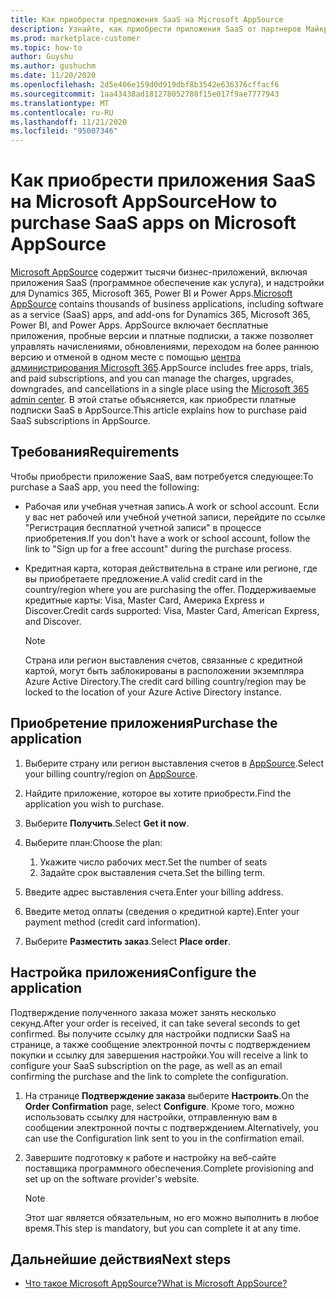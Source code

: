 ```yaml
---
title: Как приобрести предложения SaaS на Microsoft AppSource
description: Узнайте, как приобрести приложения SaaS от партнеров Майкрософт на Microsoft AppSource.
ms.prod: marketplace-customer
ms.topic: how-to
author: Guyshu
ms.author: gushuchm
ms.date: 11/20/2020
ms.openlocfilehash: 2d5e406e159d0d919dbf8b3542e636376cffacf6
ms.sourcegitcommit: 1aa43438ad181278052788f15e017f9ae7777943
ms.translationtype: MT
ms.contentlocale: ru-RU
ms.lasthandoff: 11/21/2020
ms.locfileid: "95007346"
---
```

# <a name="how-to-purchase-saas-apps-on-microsoft-appsource"></a><span data-ttu-id="c7112-103">Как приобрести приложения SaaS на Microsoft AppSource</span><span class="sxs-lookup"><span data-stu-id="c7112-103">How to purchase SaaS apps on Microsoft AppSource</span></span>

<span data-ttu-id="c7112-104">[Microsoft AppSource](https://appsource.microsoft.com/) содержит тысячи бизнес-приложений, включая приложения SaaS (программное обеспечение как услуга), и надстройки для Dynamics 365, Microsoft 365, Power BI и Power Apps.</span><span class="sxs-lookup"><span data-stu-id="c7112-104">[Microsoft AppSource](https://appsource.microsoft.com/) contains thousands of business applications, including software as a service (SaaS) apps, and add-ons for Dynamics 365, Microsoft 365, Power BI, and Power Apps.</span></span> <span data-ttu-id="c7112-105">AppSource включает бесплатные приложения, пробные версии и платные подписки, а также позволяет управлять начислениями, обновлениями, переходом на более раннюю версию и отменой в одном месте с помощью [центра администрирования Microsoft 365](/microsoft-365/admin/admin-overview/about-the-admin-center).</span><span class="sxs-lookup"><span data-stu-id="c7112-105">AppSource includes free apps, trials, and paid subscriptions, and you can manage the charges, upgrades, downgrades, and cancellations in a single place using the [Microsoft 365 admin center](/microsoft-365/admin/admin-overview/about-the-admin-center).</span></span> <span data-ttu-id="c7112-106">В этой статье объясняется, как приобрести платные подписки SaaS в AppSource.</span><span class="sxs-lookup"><span data-stu-id="c7112-106">This article explains how to purchase paid SaaS subscriptions in AppSource.</span></span>

## <a name="requirements"></a><span data-ttu-id="c7112-107">Требования</span><span class="sxs-lookup"><span data-stu-id="c7112-107">Requirements</span></span>

<span data-ttu-id="c7112-108">Чтобы приобрести приложение SaaS, вам потребуется следующее:</span><span class="sxs-lookup"><span data-stu-id="c7112-108">To purchase a SaaS app, you need the following:</span></span>

- <span data-ttu-id="c7112-109">Рабочая или учебная учетная запись.</span><span class="sxs-lookup"><span data-stu-id="c7112-109">A work or school account.</span></span> <span data-ttu-id="c7112-110">Если у вас нет рабочей или учебной учетной записи, перейдите по ссылке "Регистрация бесплатной учетной записи" в процессе приобретения.</span><span class="sxs-lookup"><span data-stu-id="c7112-110">If you don't have a work or school account, follow the link to "Sign up for a free account" during the purchase process.</span></span>

- <span data-ttu-id="c7112-111">Кредитная карта, которая действительна в стране или регионе, где вы приобретаете предложение.</span><span class="sxs-lookup"><span data-stu-id="c7112-111">A valid credit card in the country/region where you are purchasing the offer.</span></span> <span data-ttu-id="c7112-112">Поддерживаемые кредитные карты: Visa, Master Card, Америка Express и Discover.</span><span class="sxs-lookup"><span data-stu-id="c7112-112">Credit cards supported: Visa, Master Card, American Express, and Discover.</span></span>

    > [!Note]
    > <span data-ttu-id="c7112-113">Страна или регион выставления счетов, связанные с кредитной картой, могут быть заблокированы в расположении экземпляра Azure Active Directory.</span><span class="sxs-lookup"><span data-stu-id="c7112-113">The credit card billing country/region may be locked to the location of your Azure Active Directory instance.</span></span>

## <a name="purchase-the-application"></a><span data-ttu-id="c7112-114">Приобретение приложения</span><span class="sxs-lookup"><span data-stu-id="c7112-114">Purchase the application</span></span>

1. <span data-ttu-id="c7112-115">Выберите страну или регион выставления счетов в [AppSource](https://appsource.microsoft.com/).</span><span class="sxs-lookup"><span data-stu-id="c7112-115">Select your billing country/region on [AppSource](https://appsource.microsoft.com/).</span></span>
1. <span data-ttu-id="c7112-116">Найдите приложение, которое вы хотите приобрести.</span><span class="sxs-lookup"><span data-stu-id="c7112-116">Find the application you wish to purchase.</span></span>
1. <span data-ttu-id="c7112-117">Выберите **Получить**.</span><span class="sxs-lookup"><span data-stu-id="c7112-117">Select **Get it now**.</span></span>
1. <span data-ttu-id="c7112-118">Выберите план:</span><span class="sxs-lookup"><span data-stu-id="c7112-118">Choose the plan:</span></span>

    1. <span data-ttu-id="c7112-119">Укажите число рабочих мест.</span><span class="sxs-lookup"><span data-stu-id="c7112-119">Set the number of seats</span></span>
    1. <span data-ttu-id="c7112-120">Задайте срок выставления счета.</span><span class="sxs-lookup"><span data-stu-id="c7112-120">Set the billing term.</span></span>
    
1. <span data-ttu-id="c7112-121">Введите адрес выставления счета.</span><span class="sxs-lookup"><span data-stu-id="c7112-121">Enter your billing address.</span></span>
1. <span data-ttu-id="c7112-122">Введите метод оплаты (сведения о кредитной карте).</span><span class="sxs-lookup"><span data-stu-id="c7112-122">Enter your payment method (credit card information).</span></span>    
1. <span data-ttu-id="c7112-123">Выберите **Разместить заказ**.</span><span class="sxs-lookup"><span data-stu-id="c7112-123">Select **Place order**.</span></span>

## <a name="configure-the-application"></a><span data-ttu-id="c7112-124">Настройка приложения</span><span class="sxs-lookup"><span data-stu-id="c7112-124">Configure the application</span></span>

<span data-ttu-id="c7112-125">Подтверждение полученного заказа может занять несколько секунд.</span><span class="sxs-lookup"><span data-stu-id="c7112-125">After your order is received, it can take several seconds to get confirmed.</span></span> <span data-ttu-id="c7112-126">Вы получите ссылку для настройки подписки SaaS на странице, а также сообщение электронной почты с подтверждением покупки и ссылку для завершения настройки.</span><span class="sxs-lookup"><span data-stu-id="c7112-126">You will receive a link to configure your SaaS subscription on the page, as well as an email confirming the purchase and the link to complete the configuration.</span></span>

1. <span data-ttu-id="c7112-127">На странице **Подтверждение заказа** выберите **Настроить**.</span><span class="sxs-lookup"><span data-stu-id="c7112-127">On the **Order Confirmation** page, select **Configure**.</span></span> <span data-ttu-id="c7112-128">Кроме того, можно использовать ссылку для настройки, отправленную вам в сообщении электронной почты с подтверждением.</span><span class="sxs-lookup"><span data-stu-id="c7112-128">Alternatively, you can use the Configuration link sent to you in the confirmation email.</span></span>
1. <span data-ttu-id="c7112-129">Завершите подготовку к работе и настройку на веб-сайте поставщика программного обеспечения.</span><span class="sxs-lookup"><span data-stu-id="c7112-129">Complete provisioning and set up on the software provider's website.</span></span>

    > [!Note]
    > <span data-ttu-id="c7112-130">Этот шаг является обязательным, но его можно выполнить в любое время.</span><span class="sxs-lookup"><span data-stu-id="c7112-130">This step is mandatory, but you can complete it at any time.</span></span>

## <a name="next-steps"></a><span data-ttu-id="c7112-131">Дальнейшие действия</span><span class="sxs-lookup"><span data-stu-id="c7112-131">Next steps</span></span>

- [<span data-ttu-id="c7112-132">Что такое Microsoft AppSource?</span><span class="sxs-lookup"><span data-stu-id="c7112-132">What is Microsoft AppSource?</span></span>](appsource-overview.md)
